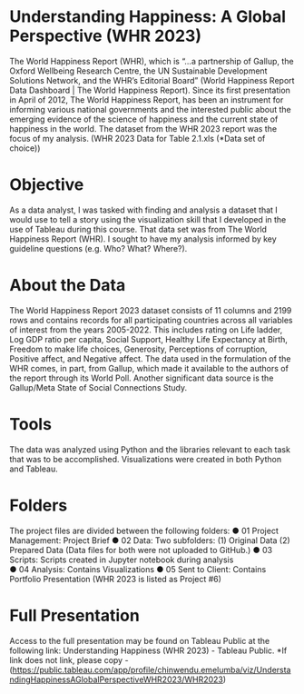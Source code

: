# Understanding Happiness: A Global Perspective (WHR 2023)
The World Happiness Report (WHR), which is “…a partnership of Gallup, the Oxford Wellbeing Research Centre, the UN Sustainable Development Solutions Network, and the WHR’s Editorial Board” (World Happiness Report Data Dashboard | The World Happiness Report).  Since its first presentation in April of 2012, The World Happiness Report, has been an instrument for informing various national governments and the interested public about the emerging evidence of the science of happiness and the current state of happiness in the world. The dataset from the WHR 2023 report was the focus of my analysis. (WHR 2023 Data for Table 2.1.xls (*Data set of choice))
# Objective 
As a data analyst, I was tasked with finding and analysis a dataset that I would use to tell a story using the visualization skill that I developed in the use of Tableau during this course. That data set was from The World Happiness Report (WHR). I sought to have my analysis informed by key guideline questions (e.g. Who? What? Where?).
# About the Data 
The World Happiness Report 2023 dataset consists of 11 columns and 2199 rows and contains records for all participating countries across all variables of interest from the years 2005-2022. This includes rating on Life ladder, Log GDP ratio per capita, Social Support, Healthy Life Expectancy at Birth, Freedom to make life choices, Generosity, Perceptions of corruption, Positive affect, and Negative affect. The data used in the formulation of the WHR comes, in part, from Gallup, which made it available to the authors of the report through its World Poll. Another significant data source is the Gallup/Meta State of Social Connections Study. 
# Tools 
The data was analyzed using Python and the libraries relevant to each task that was to be accomplished. Visualizations were created in both Python and Tableau.
# Folders 
The project files are divided between the following folders:
   ● 01 Project Management: Project Brief
   ● 02 Data: Two subfolders: (1) Original Data (2) Prepared Data (Data files for both were not uploaded to GitHub.)
   ● 03 Scripts: Scripts created in Jupyter notebook during analysis  
   ● 04 Analysis: Contains Visualizations
   ● 05 Sent to Client: Contains Portfolio Presentation (WHR 2023 is listed as Project #6)
# Full Presentation
Access to the full presentation may be found on Tableau Public at the following link: Understanding Happiness (WHR 2023) - Tableau Public. 
*If link does not link, please copy - (https://public.tableau.com/app/profile/chinwendu.emelumba/viz/UnderstandingHappinessAGlobalPerspectiveWHR2023/WHR2023)
